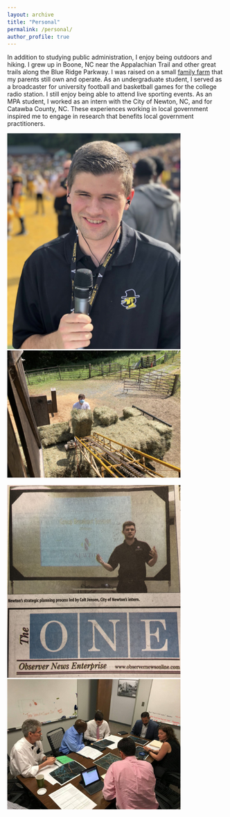```yaml
---
layout: archive
title: "Personal"
permalink: /personal/
author_profile: true
---
```


In addition to studying public administration, I enjoy being outdoors and hiking. I grew up in Boone, NC near the Appalachian Trail and other great trails along the Blue Ridge Parkway. I was raised on a small [family farm](https://www.instagram.com/taylorfarmsvc/) that my parents still own and operate. As an undergraduate student, I served as a broadcaster for university football and basketball games for the college radio station. I still enjoy being able to attend live sporting events. As an MPA student, I worked as an intern with the City of Newton, NC, and for Catawba County, NC. These experiences working in local government inspired me to engage in research that benefits local government practitioners.  


<img src="/images/IMG_2365.jpeg" width="400" /> <img src="/images/IMG_2364.jpeg" width="400"/> 

<img src="/images/IMG_1814.jpeg" width="400" /> <img src="/images/3.jpg" width="400"/> 
